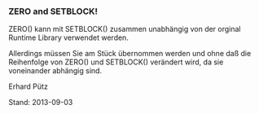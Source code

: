 ### ZERO and SETBLOCK!  
  
ZERO() kann mit SETBLOCK() zusammen unabhängig von der orginal Runtime Library verwendet werden.  
  
Allerdings müssen Sie am Stück übernommen werden und ohne daß die Reihenfolge von ZERO() und SETBLOCK() verändert wird, da sie voneinander abhängig sind.  
  
Erhard Pütz  
  
Stand: 2013-09-03  
